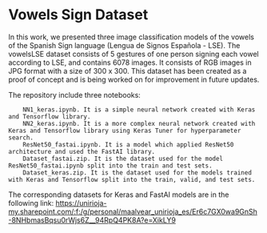 # Vowels Sign Dataset

In this work, we presented three image classification models of the vowels of the Spanish Sign language (Lengua de Signos Española - LSE). The vowelsLSE dataset consists of 5 gestures of one person signing each vowel according to LSE, and contains 6078 images. It consists of RGB images in JPG format with a size of 300 x 300. This dataset has been created as a proof of concept and is being worked on for improvement in future updates. 

The repository include three notebooks:

        NN1_keras.ipynb. It is a simple neural network created with Keras and Tensorflow library.
        NN2_keras.ipynb. It is a more complex neural network created with Keras and Tensorflow library using Keras Tuner for hyperparameter search.
        ResNet50_fastai.ipynb. It is a model which applied ResNet50 architecture and used the FastAI library. 
        Dataset_fastai.zip. It is the dataset used for the model ResNet50_fastai.ipynb split into the train and test sets.
        Dataset_keras.zip. It is the dataset used for the models trained with Keras and Tensorflow split into the train, valid, and test sets.

The corresponding datasets for Keras and FastAI models are in the following link: https://unirioja-my.sharepoint.com/:f:/g/personal/maalvear_unirioja_es/Er6c7GX0wa9GnSh-8NHbmasBqsu0rWjs6Z__94RpQ4PK8A?e=XikLY9

